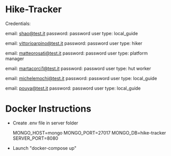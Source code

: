 # Hike-Tracker

Credentials:

email: shao@test.it
password: password
user type: local_guide

email: vittorioarpino@test.it
password: password
user type: hiker

email: matteorosati@test.it
password: password
user type: platform manager

email: martacorci1@test.it
password: password
user type: hut worker

email: michelemochi@test.it
password: password
user type: local_guide

email: pouya@test.it
password: password
user type: local_guide

# Docker Instructions

- Create .env file in server folder

  MONGO_HOST=mongo
  MONGO_PORT=27017
  MONGO_DB=hike-tracker
  SERVER_PORT=8080

- Launch "docker-compose up"
